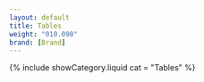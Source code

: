 ```yaml
---
layout: default
title: Tables
weight: "010.090"
brand: [Brand]
---
```


{% include showCategory.liquid  cat = "Tables" %}